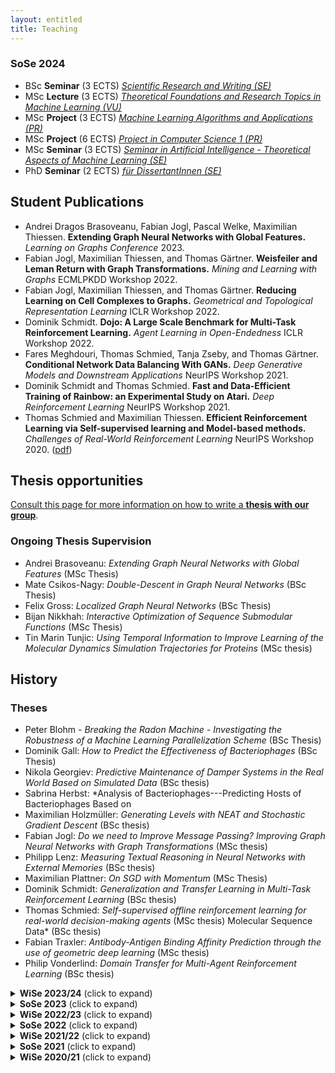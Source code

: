 ```yaml
---
layout: entitled
title: Teaching
---
```


### SoSe 2024
<ul>
<li> BSc <b>Seminar</b> (3 ECTS) <a href="./sose24/seminar_bsc.html"><i>Scientific Research and Writing (SE)</i></a></li> 
<li> MSc <b>Lecture</b> (3 ECTS) <a href="./sose24/tfrtML.html"><i>Theoretical Foundations and Research Topics in Machine Learning (VU)</i></a></li>
<li> MSc <b>Project</b> (3 ECTS) <a href="./sose24/ana.html"><i>Machine Learning Algorithms and Applications (PR)</i></a></li>
<li> MSc <b>Project</b> (6 ECTS) <a href="./sose24/ana6ects.html"><i>Project in Computer Science 1 (PR)</i></a></li>
<li> MSc <b>Seminar</b> (3 ECTS) <a href="./sose24/seminar_msc.html"><i>Seminar in Artificial Intelligence - Theoretical Aspects of Machine Learning (SE)</i></a></li>
<li> PhD <b>Seminar</b> (2 ECTS) <a href="./sose24/seminar_phd.html"><i>für DissertantInnen (SE)</i></a></li>
</ul>


## Student Publications

 - Andrei Dragos Brasoveanu, Fabian Jogl, Pascal Welke, Maximilian Thiessen. **Extending Graph Neural Networks with Global Features.** _Learning on Graphs Conference_ 2023.
 - Fabian Jogl, Maximilian Thiessen, and Thomas Gärtner. **Weisfeiler and Leman Return with Graph Transformations.** _Mining and Learning with Graphs_ ECMLPKDD Workshop 2022.
 - Fabian Jogl, Maximilian Thiessen, and Thomas Gärtner. **Reducing Learning on Cell Complexes to Graphs.** _Geometrical and Topological Representation Learning_ ICLR Workshop 2022.
 - Dominik Schmidt. **Dojo: A Large Scale Benchmark for Multi-Task Reinforcement Learning.** _Agent Learning in Open-Endedness_ ICLR Workshop 2022.
 - Fares Meghdouri, Thomas Schmied, Tanja Zseby, and Thomas Gärtner. **Conditional Network Data Balancing With GANs.** _Deep Generative Models and Downstream Applications_ NeurIPS Workshop 2021. 
 - Dominik Schmidt and Thomas Schmied. **Fast and Data-Efficient Training of Rainbow: an Experimental Study on Atari.** _Deep Reinforcement Learning_ NeurIPS Workshop 2021.
 - Thomas Schmied and Maximilian Thiessen. **Efficient Reinforcement Learning via Self-supervised learning and Model-based methods.** _Challenges of Real-World Reinforcement Learning_ NeurIPS Workshop 2020. ([pdf](https://maxthiessen.ml/publication/schmied2020efficient/schmied2020efficient.pdf))


## Thesis opportunities

<a href="./sose24/thesis.html">Consult this page for more information on how to write a <b>thesis with our group</b></a>.

### Ongoing Thesis Supervision

 - Andrei Brasoveanu: *Extending Graph Neural Networks with Global Features* (MSc Thesis)
 - Mate Csikos-Nagy: *Double-Descent in Graph Neural Networks* (BSc Thesis)
 - Felix Gross: *Localized Graph Neural Networks* (BSc Thesis)
 - Bijan Nikkhah: *Interactive Optimization of Sequence Submodular Functions* (MSc Thesis)
 - Tin Marin Tunjic: *Using Temporal Information to Improve Learning of the Molecular Dynamics Simulation Trajectories for Proteins* (MSc thesis)

 
## History

### Theses
 - Peter Blohm - *Breaking the Radon Machine - Investigating the Robustness of a Machine Learning Parallelization Scheme* (BSc Thesis)
 - Dominik Gall: *How to Predict the Effectiveness of Bacteriophages* (BSc Thesis)
 - Nikola Georgiev: *Predictive Maintenance of Damper Systems in the Real World Based on Simulated Data* (BSc thesis)
 - Sabrina Herbst: *Analysis of Bacteriophages---Predicting Hosts of Bacteriophages Based on
 - Maximilian Holzmüller: *Generating Levels with NEAT and Stochastic Gradient Descent* (BSc thesis)
 - Fabian Jogl: *Do we need to Improve Message Passing? Improving Graph Neural Networks with Graph Transformations* (MSc thesis)
 - Philipp Lenz: *Measuring Textual Reasoning in Neural Networks with External Memories* (BSc thesis)
 - Maximilian Plattner: *On SGD with Momentum* (MSc Thesis)
 - Dominik Schmidt: *Generalization and Transfer Learning in Multi-Task Reinforcement Learning* (BSc thesis)
 - Thomas Schmied: *Self-supervised offline reinforcement learning for real-world decision-making agents* (MSc thesis)
Molecular Sequence Data* (BSc thesis)
 - Fabian Traxler: *Antibody-Antigen Binding Affinity Prediction through the use of geometric deep learning* (MSc thesis)
 - Philip Vonderlind: *Domain Transfer for Multi-Agent Reinforcement Learning* (BSc thesis)


<details>
<summary><b>WiSe 2023/24</b> (click to expand)</summary>
<ul>
<li> BSc <b>Lecture</b> (6 ECTS) <a href="./ws2324/intro_ml.html"><i>Introduction to Machine Learning (VU)</i></a></li>
<li> BSc <b>Seminar</b> (3 ECTS) <a href="./ws2324/seminar_bsc.html"><i>Scientific Research and Writing (SE)</i></a></li> 
<li> MSc <b>Lecture</b> (3 ECTS) <a href="./ws2324/tfrtML.html"><i>Theoretical Foundations and Research Topics in Machine Learning (VU)</i></a></li>
<li> MSc <b>Project</b> (3 ECTS) <a href="./ws2324/ana.html"><i>Machine Learning Algorithms and Applications (PR)</i></a></li>
<li> MSc <b>Project</b> (6 ECTS) <a href="./ws2324/ana6ects.html"><i>Project in Computer Science 1 (PR)</i></a></li>
<li> MSc <b>Seminar</b> (3 ECTS) <a href="./ws2324/seminar_msc.html"><i>Seminar in Artificial Intelligence - Theoretical Aspects of Machine Learning (SE)</i></a></li>
<li> PhD <b>Seminar</b> (2 ECTS) <a href="./ws2324/seminar_phd.html"><i>für DissertantInnen (SE)</i></a></li>
</ul>
</details>


<details>
<summary><b>SoSe 2023</b> (click to expand)</summary>
<ul>
<li> MSc <b>Lecture</b> (3 ECTS) <a href="./sose23/tfrtML.html"><i>Theoretical Foundations and Research Topics in Machine Learning (VU)</i></a></li>
<li> MSc <b>Seminar</b> (3 ECTS) <a href="./sose23/seminar_msc.html"><i>Seminar in Artificial Intelligence - Theoretical Aspects of Machine Learning (SE)</i></a></li>
<li> MSc <b>Project</b> (3 ECTS) <a href="./sose23/ana.html"><i>Machine Learning Algorithms and Applications (PR)</i></a></li>
<li> MSc <b>Project</b> (6 ECTS) <a href="./sose23/ana6ects.html"><i>Project in Computer Science 1 - Machine Learning Algorithms and Applications (PR)</i></a></li>
<li> BSc <b>Seminar</b> (3 ECTS) <a href="./sose23/seminar_bsc.html"><i>Scientific Research and Writing (SE)</i></a></li>
</ul>
</details>


<details>
  <summary><b>WiSe 2022/23</b> (click to expand)</summary>
<ul>
<li> MSc <b>Lecture</b> (3 ECTS) <a href="./ws2223/tfrtML.html"><i>Theoretical Foundations and Research Topics in Machine Learning (VU)</i></a></li>
<li> MSc <b>Seminar</b> (3 ECTS) <a href="./ws2223/seminar_msc.html"><i>Seminar in Artificial Intelligence - Theoretical Aspects of Machine Learning (SE)</i></a></li>
<li> MSc <b>Project</b> (3 ECTS) <a href="./ws2223/ana.html"><i>Machine Learning Algorithms and Applications (PR)</i></a></li>
<li> MSc <b>Project</b> (6 ECTS) <a href="./ws2223/ana6ects.html"><i>Project in Computer Science 1 - Machine Learning Algorithms and Applications (PR)</i></a></li>
<li> BSc <b>Seminar</b> (3 ECTS) <a href="./ws2223/seminar_bsc.html"><i>Scientific Research and Writing (SE)</i></a></li>
</ul>
</details>


<details>
  <summary><b>SoSe 2022</b> (click to expand)</summary>
<ul>
<li> MSc <b>Lecture</b> <a href="./sose22/tfrtML.html"><i>Theoretical Foundations and Research Topics in Machine Learning (VU)</i></a></li>
<li> MSc <b>Seminar</b> <a href="./sose22/seminar_msc.html"><i>Theoretical Aspects of Machine Learning Algorithms (SE)</i></a></li>
<li> MSc <b>Project</b> <a href="./sose22/ana.html"><i>Machine Learning Algorithms and Applications (PR)</i></a></li>
<li> BSc <b>Seminar</b> <a href="./sose22/seminar_bsc.html"><i>Scientific Research and Writing (SE)</i></a></li>
</ul>
</details>


<details>
  <summary><b>WiSe 2021/22</b> (click to expand)</summary>
<ul>
<li> MSc <b>Lecture</b> <a href="./ws2122/tfrtML.html"><i>Theoretical Foundations and Research Topics in Machine Learning (VU)</i></a></li>
<li>MSc <b>Seminar</b> <a href="./ws2122/seminar_msc.html"><i>Theoretical Aspects of Machine Learning (SE)</i></a> </li>
<li> MSc <b>Project</b> <i>Machine Learning Theory (PR)</i> </li>
<li> MSc <b>Project</b> <i>Machine Learning Algorithms and Applications (PR)</i> </li>
<li> BSc <b>Seminar</b> <a href="./ws2122/seminar_bsc.html"><i>Scientific Research and Writing (SE)</i></a></li>
</ul>
</details>

 
<details>
  <summary><b>SoSe 2021</b> (click to expand)</summary>
<ul>
<li> MSc <b>Lecture</b> <a href="./sose21/tfrtML.html"><i>Theoretical Foundations and Research Topics in Machine Learning (VU)</i></a></li>
<li>MSc <b>Seminar</b> <a href="./sose21/seminar_msc.html"><i>Theoretical Aspects of Machine Learning (SE)</i></a> </li>
<li> MSc <b>Project</b> <i>Machine Learning Theory (PR)</i> </li>
<li> MSc <b>Project</b> <i>Machine Learning Algorithms and Applications (PR)</i> </li>
<li> BSc <b>Seminar</b> <a href="./sose21/seminar_bsc.html"><i>Scientific Research and Writing (SE)</i></a></li>
</ul>
</details>


<details>
  <summary><b>WiSe 2020/21</b> (click to expand)</summary>
<ul>
<li> MSc Lecture - Theoretical Foundations and Research Topics in Machine Learning (VU)</li>
<li> MSc Seminar - Theoretical Aspects of Machine Learning (SE)</li>
<li> MSc Project - Machine Learning Algorithms and Applications (PR) </li>
<li> BSc Seminar - Scientific Research and Writing</li>
</ul>
</details>
